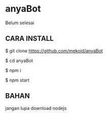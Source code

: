 # anyaBot
Belum selesai
## CARA INSTALL
$ git clone https://github.com/mekoid/anyaBot

$ cd anyaBot

$ npm i

$ npm start

## BAHAN
jangan lupa download nodejs


